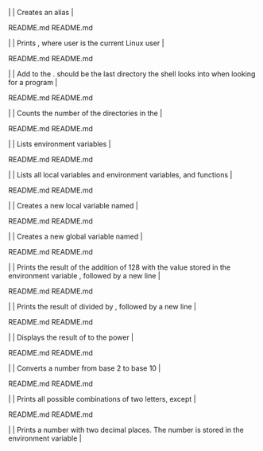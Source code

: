 |  | Creates an alias |

README.md README.md 

|  | Prints , where user is the current Linux user |

README.md README.md 

|  | Add  to the .  should be the last directory the shell looks into when looking for a program |

README.md README.md 

|  | Counts the number of the directories in the  |

README.md README.md 

|  | Lists environment variables |

README.md README.md 

|  | Lists all local variables and environment variables, and functions |

README.md README.md 

|  | Creates a new local variable named  |

README.md README.md 

|  | Creates a new global variable named  |

README.md README.md 

|  | Prints the result of the addition of 128 with the value stored in the environment variable , followed by a new line |

README.md README.md 

|  | Prints the result of  divided by , followed by a new line |

README.md README.md 

|  | Displays the result of  to the power  |

README.md README.md 

|  | Converts a number from base 2 to base 10 |

README.md README.md 

|  | Prints all possible combinations of two letters, except  |

README.md README.md 

|  | Prints a number with two decimal places. The number is stored in the environment variable  |


